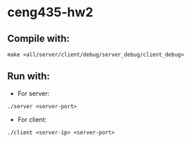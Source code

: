 # ceng435-hw2

## Compile with:
```
make <all/server/client/debug/server_debug/client_debug>
```

## Run with:
- For server: 
```
./server <server-port>
```

- For client:
```
./client <server-ip> <server-port>
```